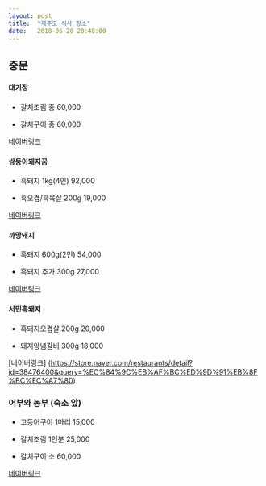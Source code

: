```yaml
---
layout: post
title:  "제주도 식사 장소"
date:   2018-06-20 20:48:00
---
```


## 중문
#### 대기정
- 갈치조림 중 60,000

- 갈치구이 중 60,000

[네이버링크](https://store.naver.com/restaurants/detail?id=13444885&query=%EB%8C%80%EA%B8%B0%EC%A0%95)


#### 쌍둥이돼지꿈
- 흑돼지 1kg(4인) 92,000

- 흑오겹/흑목살 200g 19,000

[네이버링크](https://blog.naver.com/wws6501/221255799391)

#### 까망돼지
- 흑돼지 600g(2인) 54,000

- 흑돼지 추가 300g 27,000

[네이버링크](https://blog.naver.com/samonge/221298246734)

#### 서민흑돼지
- 흑돼지오겹살 200g 20,000

- 돼지양념갈비 300g 18,000

[네이버링크] (https://store.naver.com/restaurants/detail?id=38476400&query=%EC%84%9C%EB%AF%BC%ED%9D%91%EB%8F%BC%EC%A7%80)

### 어부와 농부 (숙소 앞)
- 고등어구이 1마리 15,000

- 갈치조림 1인분 25,000

- 갈치구이 소 60,000

[네이버링크](https://store.naver.com/restaurants/detail?id=13566099&query=%EC%96%B4%EB%B6%80%EC%99%80%EB%86%8D%EB%B6%80)

### 
